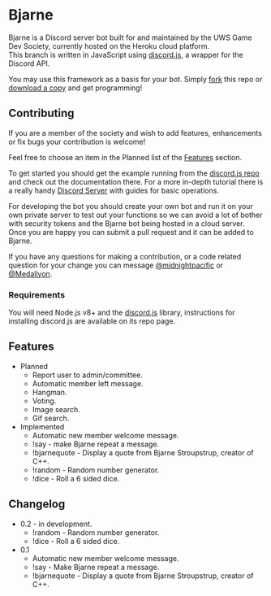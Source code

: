 # Bjarne 

Bjarne is a Discord server bot built for and maintained by the UWS Game Dev Society, currently hosted on the Heroku cloud platform.  
This branch is written in JavaScript using [discord.js](https://github.com/hydrabolt/discord.js), a wrapper for the Discord API.

You may use this framework as a basis for your bot. Simply [fork](https://github.com/martygrant/uwsgamedevbot/tree/node#fork-destination-box) this repo or [download a copy](https://github.com/martygrant/uwsgamedevbot/archive/node.zip) and get programming!

## Contributing
If you are a member of the society and wish to add features, enhancements or fix bugs your contribution is welcome!

Feel free to choose an item in the Planned list of the [Features](#features) section.

To get started you should get the example running from the [discord.js repo](https://github.com/hydrabolt/discord.js) and check out the documentation there. For a more in-depth tutorial there is a really handy [Discord Server](https://discord.gg/bRCvFy9) with guides for basic operations.

For developing the bot you should create your own bot and run it on your own private server to test out your functions so we can avoid a lot of bother with security tokens and the Bjarne bot being hosted in a cloud server. Once you are happy you can submit a pull request and it can be added to Bjarne.

If you have any questions for making a contribution, or a code related question for your change you can message [@midnightpacific](https://github.com/martygrant) or [@Medallyon](https://github.com/Medallyon).

### Requirements
You will need Node.js v8+ and the [discord.js](https://github.com/hydrabolt/discord.js) library, instructions for installing discord.js 
are available on its repo page.

## Features
* Planned
  * Report user to admin/committee.
  * Automatic member left message.
  * Hangman.
  * Voting.
  * Image search.
  * Gif search.
* Implemented
  * Automatic new member welcome message.
  * !say - make Bjarne repeat a message.
  * !bjarnequote - Display a quote from Bjarne Stroupstrup, creator of C++.
  * !random - Random number generator.
  * !dice - Roll a 6 sided dice.
  
## Changelog
* 0.2 - in development.
  * !random - Random number generator.
  * !dice - Roll a 6 sided dice.
* 0.1
  * Automatic new member welcome message.
  * !say - Make Bjarne repeat a message.
  * !bjarnequote - Display a quote from Bjarne Stroupstrup, creator of C++.
